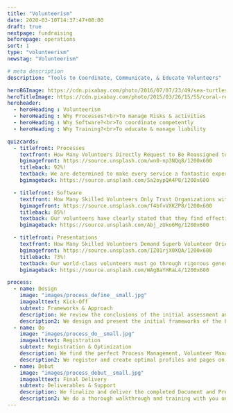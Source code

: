 ```yaml
---
title: "Volunteerism"
date: 2020-03-10T14:37:47+08:00
draft: true
nextpage: fundraising
beforepage: operations 
sort: 1
type: "volunteerism"
newstag: "Volunteerism"

# meta description
description: "Tools to Coordinate, Communicate, & Educate Volunteers"

heroBGImage: https://cdn.pixabay.com/photo/2016/07/07/23/49/sea-turtles-1503461_1280.jpg
heroTitleImage: https://cdn.pixabay.com/photo/2015/03/26/15/55/coral-reef-692957_1280.jpg
heroheader:
  - heroHeading : Volunteerism
  - heroHeading : Why Processes?<br>To manage Risks & activities
  - heroHeading : Why Software?<br>To coordinate competently
  - heroHeading : Why Training?<br>To educate & manage liability

quizcards:
  - titlefront: Processes
    textfront: How Many Volunteers Directly Request to Be Reassigned to Organizations with Superb Management Processes?
    bgimagefront: https://source.unsplash.com/wn0-np3NQq8/1200x600
    titleback: 92%!
    textback: We are determined to make every service a fantastic experience for both you and our volunteers. As such, we guarantee you that our volunteers are fully competent, and guarantee our volunteers that you will have the best Processes to manage them and any risks completely.<br><br>We create fully detailed Process Documents for you to expertly coordinate and communicate with our volunteers during their service.<br><br>**NOTE** - The document will be specialized for Ecotourism Volunteers (if for an Ecotourism organization) or Online Volunteers (if the volunteer is needed specifically for online services).<br><br>We also set up & train you on Software used to optimize processes (e.g. Trello, Slack, etc.) 
    bgimageback: https://source.unsplash.com/5a2oypQA4P8/1200x600

  - titlefront: Software
    textfront: How Many Skilled Volunteers Only Trust Organizations with Excellent Management Systems in Place?
    bgimagefront: https://source.unsplash.com/f4bfvVXKZP8/1200x600
    titleback: 85%!
    textback: Our volunteers have clearly stated that they find effective communication and coordination systems critical to how well they perform their duties. Organizations have also stated that having great tools helps them mobilize volunteers better and greatly lowers their costs.<br><br>We provide you access to the software at the cost-point of your choice (yes, free included!) and set you up with a stellar profile and sign-up page for your volunteers.<br><br>And, of course, our job won't be finished until we train you and your staff to operate this software - including making changes, assigning tasks, managing resources, creating events, and tracking time - like a pro yourself.
    bgimageback: https://source.unsplash.com/Abj_zUko6Mg/1200x600

  - titlefront: Presentations
    textfront: How Many Skilled Volunteers Demand Superb Volunteer Orientations Before They Begin Donating Their Time?
    bgimagefront: https://source.unsplash.com/IZ01rjX0XQA/1200x600
    titleback: 73%!
    textback: Our world-class volunteers must go through rigorous general training with us before they can join our matching service. We require that you have excellent orientations for our volunteers as well for a clear understanding of their duties and risks.<br><br>We capture all the key data about your organization and create amazing orientations to vastly elevate the quality and lower the risk of the volunteer's service.<br><br>**NOTE** - The vast majority of volunteers, especially those who are highly skilled and/or younger, greatly prefer to complete their training online whenever possible.<br><br>We set you up and train you on using Collaboration Software to do online training effectively.
    bgimageback: https://source.unsplash.com/WAgBaYHRaL4/1200x600

process:
  - name: Design
    image: "images/process_define__small.jpg"
    imagealttext: Kick-Off
    subtext: Frameworks & Approach
    description: We review the conclusions of the initial assessment and create an approach to implement the new Processes, Tools, and Training Programs.
    description2: We design and present the initial frameworks of the Process Document and Training Presentation to you and validate that our approach aligns with your organization's theme.
  - name: Do
    image: "images/process_do__small.jpg"
    imagealttext: Registration
    subtext: Registration & Optimization
    description: We find the perfect Process Management, Volunteer Management, and Online Collaboration/Training Software for your needs.
    description2: We register and create optimal profiles and pages on all of the sourced software for you, ensuring that all technical requirements are addressed.
  - name: Debut
    image: "images/process_debut__small.jpg"
    imagealttext: Final Delivery
    subtext: Deliverables & Support
    description: We finalize and deliver the completed Document and Presentation, alongside all of the fully registered and set up Software.
    description2: We do a thorough walkthrough and training with you on all of the Deliverables. And we do provide you with unlimited ongoing support should you ever need it.
---
```

